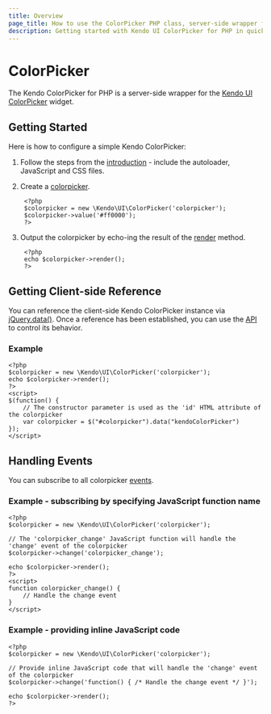 ```yaml
---
title: Overview
page_title: How to use the ColorPicker PHP class, server-side wrapper for Kendo UI ColorPicker widget
description: Getting started with Kendo UI ColorPicker for PHP in quick steps - configure Kendo UI ColorPicker widget and operate Kendo UI ColorPicker events.
---
```


# ColorPicker

The Kendo ColorPicker for PHP is a server-side wrapper for the [Kendo UI ColorPicker](/api/web/colorpicker) widget.

## Getting Started

Here is how to configure a simple Kendo ColorPicker:

1. Follow the steps from the [introduction](/using-kendo-with/php/introduction) - include the autoloader, JavaScript and CSS files.

2. Create a [colorpicker](/api/wrappers/php/Kendo/UI/ColorPicker).

        <?php
        $colorpicker = new \Kendo\UI\ColorPicker('colorpicker');
        $colorpicker->value('#ff0000');
        ?>

3. Output the colorpicker by echo-ing the result of the [render](/api/wrappers/php/Kendo/UI/Widget#render) method.

        <?php
        echo $colorpicker->render();
        ?>

## Getting Client-side Reference

You can reference the client-side Kendo ColorPicker instance via [jQuery.data()](http://api.jquery.com/jQuery.data/).
Once a reference has been established, you can use the [API](/api/web/colorpicker#methods) to control its behavior.


### Example

    <?php
    $colorpicker = new \Kendo\UI\ColorPicker('colorpicker');
    echo $colorpicker->render();
    ?>
    <script>
    $(function() {
        // The constructor parameter is used as the 'id' HTML attribute of the colorpicker
        var colorpicker = $("#colorpicker").data("kendoColorPicker")
    });
    </script>

## Handling Events

You can subscribe to all colorpicker [events](/api/web/colorpicker#events).

### Example - subscribing by specifying JavaScript function name

    <?php
    $colorpicker = new \Kendo\UI\ColorPicker('colorpicker');

    // The 'colorpicker_change' JavaScript function will handle the 'change' event of the colorpicker
    $colorpicker->change('colorpicker_change');

    echo $colorpicker->render();
    ?>
    <script>
    function colorpicker_change() {
        // Handle the change event
    }
    </script>

### Example - providing inline JavaScript code

    <?php
    $colorpicker = new \Kendo\UI\ColorPicker('colorpicker');

    // Provide inline JavaScript code that will handle the 'change' event of the colorpicker
    $colorpicker->change('function() { /* Handle the change event */ }');

    echo $colorpicker->render();
    ?>
